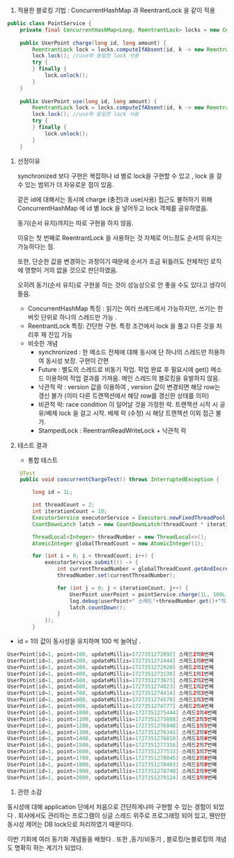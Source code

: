 1. 적용한 블로킹 기법 : ConcurrentHashMap 과 ReentrantLock 을 같이 적용 

```java
public class PointService {
    private final ConcurrentHashMap<Long, ReentrantLock> locks = new ConcurrentHashMap<>();
    
    public UserPoint charge(long id, long amount) {  
        ReentrantLock lock = locks.computeIfAbsent(id, k -> new ReentrantLock());
        lock.lock(); //use와 동일한 lock 사용     
        try {
        } finally {
            lock.unlock();
        }
    }
    
    public UserPoint use(long id, long amount) {  
        ReentrantLock lock = locks.computeIfAbsent(id, k -> new ReentrantLock());
        lock.lock(); //use와 동일한 lock 사용     
        try {
        } finally {
            lock.unlock();
        }
    }    
```

1. 선정이유
    
    synchronized 보다 구현은 복잡하나 id 별로 lock을 구현할 수 있고 , lock 을 걸 수 있는 범위가 더 자유로운 점이 있음.
    
    같은 id에 대해서는 동시에 charge (충전)과 use(사용) 접근도 불허하기 위해 ConcurrentHashMap 에 id 별 lock 을 넣어두고 lock 객체를 공유하였음.
    
    동기(순서 유지)까지는 따로 구현을 하지 않음. 
    
    이유는 첫 번째로 ReentrantLock 을 사용하는 것 자체로 어느정도 순서의 유지는 가능하다는 점.
    
    또한, 단순한 값을 변경하는 과정이기 때문에 순서가 조금 뒤틀려도 전체적인 로직에 영향이 거의 없을 것으로 판단하였음. 
    
    오히려 동기(순서 유지)로 구현을 하는 것이 성능상으로 안 좋을 수도 있다고 생각이 들음. 
    
    - ConcurrentHashMap 특징 : 읽기는 여러 쓰레드에서 가능하지만, 쓰기는 한 버킷 단위로 하나의 스레드만 가능 .
    - ReentrantLock 특징: 간단한 구현. 특정 조건에서 lock 을 풀고 다른 것을 처리후 재 진입 가능
    - 비슷한 개념
        - synchronized : 한 메소드 전체에 대해 동시에 단 하나의 스레드만 허용하여 동시성 보장. 구현이 간편
        - Future : 별도의 스레드로 비동기 작업. 작업 완료 후 필요시에 get() 메소드 이용하여 작업 결과를 가져옴. 메인 스레드의 블로킹을 유발하지 않음.
        - 낙관적 락 :  version 값을 이용하여 , version 값이 변경되면 해당 row는 갱신 불가 (이미 다른 트랜잭션에서 해당 row를 갱신한 상태를 의미)
        - 비관적 락: race condition 이 일어날 것을 가정한 락. 트랜잭션 시작 시 공유/배제 lock 을 걸고 시작. 배제 락 (수정) 시 해당 트랜잭션 이외 접근 불가.
        - StampedLock : ReentrantReadWriteLock + 낙관적 락
        
2. 테스트 결과 
    - 통합 테스트

```java
    @Test	
    public void concurrentChargeTest() throws InterruptedException {

        long id = 1L;

        int threadCount = 2;
        int iterationCount = 10;
        ExecutorService executorService = Executors.newFixedThreadPool(threadCount);
        CountDownLatch latch = new CountDownLatch(threadCount * iterationCount);

        ThreadLocal<Integer> threadNumber = new ThreadLocal<>();
        AtomicInteger globalThreadCount = new AtomicInteger(1);

        for (int i = 0; i < threadCount; i++) {
            executorService.submit(() -> {
                int currentThreadNumber = globalThreadCount.getAndIncrement();
                threadNumber.set(currentThreadNumber);

                for (int j = 0; j < iterationCount; j++) {
                    UserPoint userPoint = pointService.charge(1L, 100L);
                    log.debug(userPoint+" 스레드"+threadNumber.get()+"의"+j+"번째"); // 예시: 사용자 ID 1, 충전 금액 100
                    latch.countDown();
                }
            });
        }
```

- id = 1의 값이 동시성을 유지하며 100 씩 늘어남 .

```java
UserPoint[id=1, point=100, updateMillis=1727351272092] 스레드2의0번째
UserPoint[id=1, point=200, updateMillis=1727351272444] 스레드1의0번째
UserPoint[id=1, point=300, updateMillis=1727351272920] 스레드2의1번째
UserPoint[id=1, point=400, updateMillis=1727351273138] 스레드1의1번째
UserPoint[id=1, point=500, updateMillis=1727351273673] 스레드2의2번째
UserPoint[id=1, point=600, updateMillis=1727351274023] 스레드1의2번째
UserPoint[id=1, point=700, updateMillis=1727351274414] 스레드2의3번째
UserPoint[id=1, point=800, updateMillis=1727351274578] 스레드1의3번째
UserPoint[id=1, point=900, updateMillis=1727351274777] 스레드2의4번째
UserPoint[id=1, point=1000, updateMillis=1727351275444] 스레드1의4번째
UserPoint[id=1, point=1100, updateMillis=1727351275808] 스레드2의5번째
UserPoint[id=1, point=1200, updateMillis=1727351276048] 스레드1의5번째
UserPoint[id=1, point=1300, updateMillis=1727351276341] 스레드2의6번째
UserPoint[id=1, point=1400, updateMillis=1727351276810] 스레드1의6번째
UserPoint[id=1, point=1500, updateMillis=1727351277316] 스레드2의7번째
UserPoint[id=1, point=1600, updateMillis=1727351277533] 스레드1의7번째
UserPoint[id=1, point=1700, updateMillis=1727351278045] 스레드2의8번째
UserPoint[id=1, point=1800, updateMillis=1727351278403] 스레드1의8번째
UserPoint[id=1, point=1900, updateMillis=1727351278740] 스레드2의9번째
UserPoint[id=1, point=2000, updateMillis=1727351279124] 스레드1의9번째

```

1. 관련 소감 

동시성에 대해 application 단에서 처음으로 간단하게나마 구현할 수 있는 경험이 되었다 . 회사에서도 관리하는 프로그램이 싱글 스레드 위주로 프로그래밍 되어 있고, 웬만한 동시성 제어는 DB lock으로 처리하였기 때문이다. 

이번 기회에 여러 동기화 개념들을 배웠다 . 또한 ,동기/비동기  , 블로킹/논블로킹의 개념도 명확히 하는 계기가 되었다.
